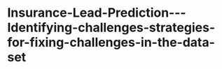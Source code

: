 # Insurance-Lead-Prediction---Identifying-challenges-strategies-for-fixing-challenges-in-the-data-set